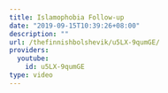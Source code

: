 ```yaml
---
title: Islamophobia Follow-up
date: "2019-09-15T10:39:26+08:00"
description: ""
url: /thefinnishbolshevik/u5LX-9qumGE/
providers:
  youtube:
    id: u5LX-9qumGE
type: video
---
```

